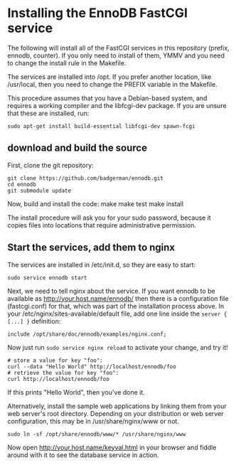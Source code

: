 # Installing the EnnoDB FastCGI service

The following will install all of the FastCGI services in this
repository (prefix, ennodb, counter). If you only need to install of
them, YMMV and you need to change the install rule in the Makefile.

The services are installed into /opt. If you prefer another location,
like /usr/local, then you need to change the PREFIX variable in the
Makefile.

This procedure assumes that you have a Debian-based system, and
requires a working compiler and the libfcgi-dev package. If you are
unsure that these are installed, run:

	sudo apt-get install build-essential libfcgi-dev spawn-fcgi

## download and build the source

First, clone the git repository:

	git clone https://github.com/badgerman/ennodb.git
	cd ennodb
	git submodule update

Now, build and install the code:
	make
	make test
	make install

The install procedure will ask you for your sudo password, because it
copies files into locations that require administrative permission.

## Start the services, add them to nginx

The services are installed in /etc/init.d, so they are easy to start:
	
	sudo service ennodb start

Next, we need to tell nginx about the service. If you want ennodb to
be available as http://your.host.name/ennodb/ then there is a
configuration file (fastcgi.conf) for that, which was part of the
installation process above. In your /etc/nginx/sites-available/default
file, add one line inside the `server { [...] }` definition:
	
	include /opt/share/doc/ennodb/examples/nginx.conf;

Now just run `sudo service nginx reload` to activate your change, and
try it!

    # store a value for key "foo":
    curl --data "Hello World" http://localhost/ennodb/foo
    # retrieve the value for key "foo":
    curl http://localhost/ennodb/foo

If this prints "Hello World", then you've done it. 

Alternatively, install the sample web applications by linking them
from your web server's root directory. Depending on your distribution
or web server configuration, this may be in /usr/share/nginx/www or
not. 

    sudo ln -sf /opt/share/ennodb/www/* /usr/share/nginx/www

Now open http://your.host.name/keyval.html in your browser and fiddle
around with it to see the database service in action.
